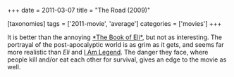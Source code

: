 +++
date = 2011-03-07
title = "The Road (2009)"

[taxonomies]
tags = ['2011-movie', 'average']
categories = ['movies']
+++

It is better than the annoying [\*The Book of Eli\*], but not as
interesting. The portrayal of the post-apocalyptic world is as grim as
it gets, and seems far more realistic than *Eli* and [I Am Legend]. The
danger they face, where people kill and/or eat each other for survival,
gives an edge to the movie as well.

  [\*The Book of Eli\*]: http://movies.tshepang.net/recent-movies-2010-10-25
  [I Am Legend]: http://movies.tshepang.net/i-am-legend
